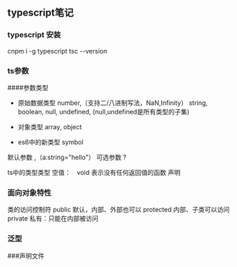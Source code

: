 ## typescript笔记

### typescript 安装
cnpm i -g typescript
tsc --version

### ts参数
####参数类型
- 原始数据类型
number,（支持二/八进制写法，NaN,Infinity）
string,
boolean,
null,
undefined,
(null,undefined是所有类型的子集)

- 对象类型
array,
object

- es6中的新类型
symbol
 
默认参数 ,（a:string="hello"）
可选参数 ?

ts中的类型类型 空值：　void
表示没有任何返回值的函数
声明

### 面向对象特性
类的访问控制符
public 默认，内部、外部也可以
protected  内部、子类可以访问
private 私有：只能在内部被访问

### 泛型

###声明文件





